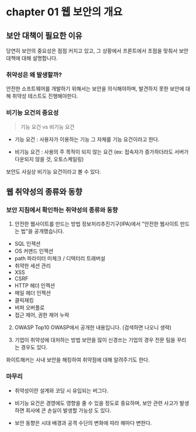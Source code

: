 # chapter 01 웹 보안의 개요

## 보안 대책이 필요한 이유

당연히 보안의 중요성은 점점 커지고 있고, 그 상황에서 프론트에서 초점을 맞춰서 보안 대책에 대해 설명합니다.

### 취약성은 왜 발생할까?

안전한 소프트웨어를 개발하기 위해서는 보안을 의식해야하며, 발견하지 못한 보안에 대해 취약성 테스트도 진행해야한다.

### 비기능 요건의 중요성

> 기능 요건 vs 비기능 요건

- 기능 요건 : 사용자가 이용하는 기능 그 자체를 기능 요건이라고 한다.

- 비기능 요건 : 사용의 주 목적이 되지 않는 요건 (ex: 접속자가 증가하더라도 서버가 다운되지 않을 것, 오토스케일링)

보안도 사실상 비기능 요건이라고 볼 수 있다.

## 웹 취약성의 종류와 동향

### 보안 지침에서 확인하는 취약성의 종류와 동향

1. 안전한 웹사이트를 만드는 방법
   정보처리추진기구(IPA)에서 "안전한 웹사이트 만드는 법"을 공개했습니다.

- SQL 인젝션
- OS 커맨드 인젝션
- path 파라미터 미체크 / 디텍터리 트래버설
- 취약한 세션 관리
- XSS
- CSRF
- HTTP 헤더 인젝션
- 메일 헤더 인젝션
- 클릭재킹
- 버퍼 오버플로
- 접근 제어, 권한 제어 누락

2. OWASP Top10
   OWASP에서 공개한 내용입니다.
   (검색하면 나오니 생략)

3. 기업이 취약성에 대처하는 방법
   보안을 많이 신경쓰는 기업의 경우 전문 팀을 꾸리는 경우도 있다.

화이트해커는 사내 보안을 해킹하여 취약점에 대해 알려주기도 한다.

### 마무리

- 취약성이란 설계와 코딩 시 유입되는 버그다.

- 비기능 요건은 경영에도 영향을 줄 수 있을 정도로 중요하며, 보안 관련 사고가 발생하면 회사에 큰 손실이 발생할 가능성 도 있다.

- 보안 동향은 시대 배경과 공격 수단의 변화에 따라 해마다 변한다.
